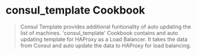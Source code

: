 # consul_template Cookbook

> Consul Template provides additional funtionality of auto updating the list of machines.
> 'consul_template' Cookbook contains and auto updating template for HAProxy as a Load Balancer.
> It takes the data from Consul and auto update the data to HAProxy for load balancing.

